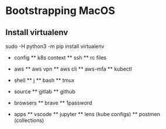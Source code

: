 # Bootstrapping MacOS

## Install virtualenv
sudo -H python3 -m pip install virtualenv

* config 
** k8s context
** ssh
** rc files
  
* aws
** aws vpn
** aws cli
** aws-mfa
** kubectl

* shell
** j
** bash
** tmux

* source
** gitlab
** github

* browsers
** brave
** 1password

* apps
** vscode
** jupyter
** lens (kube configs)
** postmen (collections)
